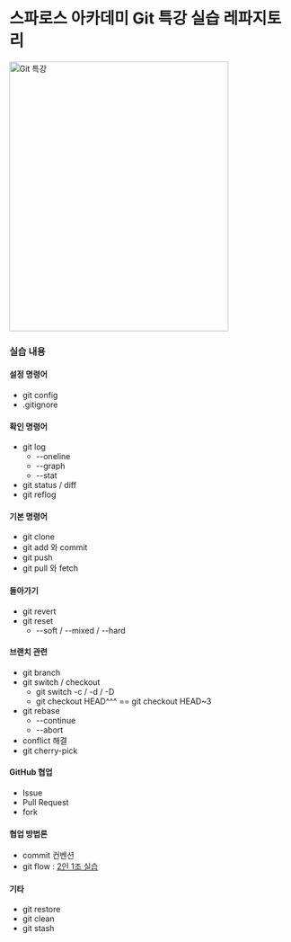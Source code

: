 # 스파로스 아카데미 Git 특강 실습 레파지토리
<img src="https://github.com/user-attachments/assets/b7bb897b-5a86-4ea8-9923-d402d44cac56" width="390" height="480" alt="Git 특강">

### 실습 내용

#### 설정 명령어
- git config
- .gitignore

#### 확인 명령어
- git log
  - --oneline
  - --graph
  - --stat
- git status / diff
- git reflog

#### 기본 명령어
- git clone
- git add 와 commit
- git push
- git pull 와 fetch

#### 돌아가기
- git revert
- git reset
  - --soft / --mixed / --hard
 
#### 브랜치 관련
- git branch
- git switch / checkout
  - git switch -c / -d / -D
  - git checkout HEAD^^^ == git checkout HEAD~3
- git rebase
  - --continue
  - --abort
- conflict 해결
- git cherry-pick
  
#### GitHub 협업
- Issue
- Pull Request
- fork

#### 협업 방법론
- commit 컨벤션
- git flow : [2인 1조 실습](https://github.com/Baek-Seungyeop/git-pratice3)

#### 기타
- git restore
- git clean
- git stash
